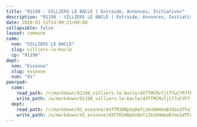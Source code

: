 ```yaml
---
title: "91190 - VILLIERS LE BACLE | Entraide, Annonces, Initiatives"
description: "91190 - VILLIERS LE BACLE | Entraide, Annonces, Initiatives"
date: 2020-01-11T14:09:21+09:00
collapsible: false
layout: commune
comm:
  nom: "VILLIERS LE BACLE"
  slug: villiers-le-bacle
  cp: "91190"
dept:
  nom: "Essonne"
  slug: essonne
  num: "91"
peerpad:
  comm:
    read_path: /r/markdown/91190_villiers-le-bacle/4XTTMCMv7jt77uCYP7fPPV1CNtQBSYL2bCb1Tvwka4xhssC5F
    write_path: /w/markdown/91190_villiers-le-bacle/4XTTMCMv7jt77uCYP7fPPV1CNtQBSYL2bCb1Tvwka4xhssC5F-K3TgV2VWZV27jfzZkY363hWBw6GzHm6tAT5JdE4KwxGCfsGHSfDtAnoxB7mvbdePngoCwu3eRKVfND4r4u3TaUiuGijSiENwTW4dz1GYPUFRVfxUSc3WjSwyzUYTcpoMUWYtYtsB
  dept:
    read_path: /r/markdown/91_essonne/4XTTM3ANpUsBoTi2knbHmboBJda1dTFu7ky8ZK9dB2RyMMfWF
    write_path: /w/markdown/91_essonne/4XTTM3ANpUsBoTi2knbHmboBJda1dTFu7ky8ZK9dB2RyMMfWF-K3TgUyWqeJSocSvH4aaj1ao8GVHVL7XNdUYQ4QUUeH9BAdnr24zoBJ2C3FCPvjfnNG6dyrzadtyfizxGKpMjZFU9wDjSpA4g6VtDcxL8iEmbLsyV9TFoF7XzgcRopbNZHgpYvcW3
---
```


